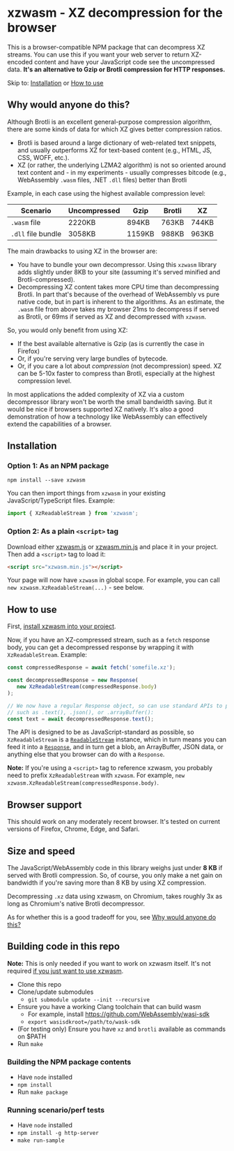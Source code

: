 # xzwasm - XZ decompression for the browser

This is a browser-compatible NPM package that can decompress XZ streams. You can use this if you want your web server to return XZ-encoded content and have your JavaScript code see the uncompressed data. **It's an alternative to Gzip or Brotli compression for HTTP responses.**

Skip to: [Installation](#installation) or [How to use](#how-to-use)

## Why would anyone do this?

Although Brotli is an excellent general-purpose compression algorithm, there are some kinds of data for which XZ gives better compression ratios.

 * Brotli is based around a large dictionary of web-related text snippets, and usually outperforms XZ for text-based content (e.g., HTML, JS, CSS, WOFF, etc.).
 * XZ (or rather, the underlying LZMA2 algorithm) is not so oriented around text content and - in my experiments - usually compresses bitcode (e.g., WebAssembly `.wasm` files, .NET `.dll` files) better than Brotli

Example, in each case using the highest available compression level:

| Scenario | Uncompressed | Gzip | Brotli | XZ |
| -------- | ------------ | ---- | ------ | -- |
| `.wasm` file | 2220KB | 894KB | 763KB | 744KB |
| `.dll` file bundle | 3058KB | 1159KB | 988KB | 963KB |

The main drawbacks to using XZ in the browser are:

 * You have to bundle your own decompressor. Using this `xzwasm` library adds slightly under 8KB to your site (assuming it's served minified and Brotli-compressed).
 * Decompressing XZ content takes more CPU time than decompressing Brotli. In part that's because of the overhead of WebAssembly vs pure native code, but in part is inherent to the algorithms. As an estimate, the `.wasm` file from above takes my browser 21ms to decompress if served as Brotli, or 69ms if served as XZ and decompressed with `xzwasm`.

So, you would only benefit from using XZ:

 * If the best available alternative is Gzip (as is currently the case in Firefox)
 * Or, if you're serving very large bundles of bytecode.
 * Or, if you care a lot about *compression* (not decompression) speed. XZ can be 5-10x faster to compress than Brotli, especially at the highest compression level.

In most applications the added complexity of XZ via a custom decompressor library won't be worth the small bandwidth saving. But it would be nice if browsers supported XZ natively. It's also a good demonstration of how a technology like WebAssembly can effectively extend the capabilities of a browser.

## Installation

### Option 1: As an NPM package

```
npm install --save xzwasm
```

You can then import things from `xzwasm` in your existing JavaScript/TypeScript files. Example:

```js
import { XzReadableStream } from 'xzwasm';
```

### Option 2: As a plain `<script>` tag

Download either [xzwasm.js](https://github.com/SteveSanderson/xzwasm/releases/latest/download/xzwasm.js) or [xzwasm.min.js](https://github.com/SteveSanderson/xzwasm/releases/latest/download/xzwasm.min.js) and place it in your project. Then add a `<script>` tag to load it:

```html
<script src="xzwasm.min.js"></script>
```

Your page will now have `xzwasm` in global scope. For example, you can call `new xzwasm.XzReadableStream(...)` - see below.

## How to use

First, [install xzwasm into your project](#installation).

Now, if you have an XZ-compressed stream, such as a `fetch` response body, you can get a decompressed response by wrapping it with `XzReadableStream`. Example:

```js
const compressedResponse = await fetch('somefile.xz');

const decompressedResponse = new Response(
   new XzReadableStream(compressedResponse.body)
);

// We now have a regular Response object, so can use standard APIs to parse its body data,
// such as .text(), .json(), or .arrayBuffer():
const text = await decompressedResponse.text();
```

The API is designed to be as JavaScript-standard as possible, so `XzReadableStream` is a [`ReadableStream`](https://developer.mozilla.org/en-US/docs/Web/API/ReadableStream) instance, which in turn means you can feed it into a [`Response`](https://developer.mozilla.org/en-US/docs/Web/API/Response), and in turn get a blob, an ArrayBuffer, JSON data, or anything else that you browser can do with a `Response`.

**Note:** If you're using a `<script>` tag to reference xzwasm, you probably need to prefix `XzReadableStream` with `xzwasm`. For example, `new xzwasm.XzReadableStream(compressedResponse.body)`.

## Browser support

This should work on any moderately recent browser. It's tested on current versions of Firefox, Chrome, Edge, and Safari.

## Size and speed

The JavaScript/WebAssembly code in this library weighs just under **8 KB** if served with Brotli compression. So, of course, you only make a net gain on bandwidth if you're saving more than 8 KB by using XZ compression.

Decompressing `.xz` data using xzwasm, on Chromium, takes roughly 3x as long as Chromium's native Brotli decompressor.

As for whether this is a good tradeoff for you, see [Why would anyone do this?](#why-would-anyone-do-this)

## Building code in this repo

**Note:** This is only needed if you want to work on xzwasm itself. It's not required [if you just want to use xzwasm](#installation).

 * Clone this repo
 * Clone/update submodules
    * `git submodule update --init --recursive`
 * Ensure you have a working Clang toolchain that can build wasm
    * For example, install https://github.com/WebAssembly/wasi-sdk
    * `export wasisdkroot=/path/to/wask-sdk`
 * (For testing only) Ensure you have `xz` and `brotli` available as commands on $PATH
 * Run `make`

### Building the NPM package contents

 * Have `node` installed
 * `npm install`
 * Run `make package`

### Running scenario/perf tests

 * Have `node` installed
 * `npm install -g http-server`
 * `make run-sample`
